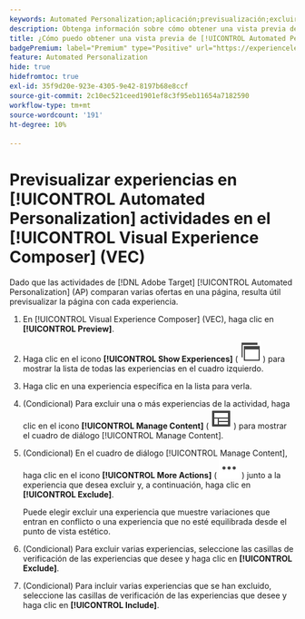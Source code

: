 ```yaml
---
keywords: Automated Personalization;aplicación;previsualización;excluir experiencia
description: Obtenga información sobre cómo obtener una vista previa de cada experiencia en una actividad de [!UICONTROL Automated Personalization] (AP) mediante el [!UICONTROL Visual Experience Composer] (VEC).
title: ¿Cómo puedo obtener una vista previa de [!UICONTROL Automated Personalization] experiencias en el VEC?
badgePremium: label="Premium" type="Positive" url="https://experienceleague.adobe.com/docs/target/using/introduction/intro.html?lang=en#premium newtab=true" tooltip="Consulte qué se incluye en Target Premium."
feature: Automated Personalization
hide: true
hidefromtoc: true
exl-id: 35f9d20e-923e-4305-9e42-8197b68e8ccf
source-git-commit: 2c10ec521ceed1901ef8c3f95eb11654a7182590
workflow-type: tm+mt
source-wordcount: '191'
ht-degree: 10%

---
```


# Previsualizar experiencias en [!UICONTROL Automated Personalization] actividades en el [!UICONTROL Visual Experience Composer] (VEC)

Dado que las actividades de [!DNL Adobe Target] [!UICONTROL Automated Personalization] (AP) comparan varias ofertas en una página, resulta útil previsualizar la página con cada experiencia.

1. En [!UICONTROL Visual Experience Composer] (VEC), haga clic en **[!UICONTROL Preview]**.

1. Haga clic en el icono **[!UICONTROL Show Experiences]** ( ![icono Mostrar experiencias](/help/main/assets/icons/WebPages.svg) ) para mostrar la lista de todas las experiencias en el cuadro izquierdo.

1. Haga clic en una experiencia específica en la lista para verla.

1. (Condicional) Para excluir una o más experiencias de la actividad, haga clic en el icono **[!UICONTROL Manage Content]** ( ![Icono Administrar contenido](/help/main/assets/icons/Experience.svg) ) para mostrar el cuadro de diálogo [!UICONTROL Manage Content].

1. (Condicional) En el cuadro de diálogo [!UICONTROL Manage Content], haga clic en el icono **[!UICONTROL More Actions]** ( ![icono Más acciones](/help/main/assets/icons/MoreSmallList.svg) ) junto a la experiencia que desea excluir y, a continuación, haga clic en **[!UICONTROL Exclude]**.

   Puede elegir excluir una experiencia que muestre variaciones que entran en conflicto o una experiencia que no esté equilibrada desde el punto de vista estético.

1. (Condicional) Para excluir varias experiencias, seleccione las casillas de verificación de las experiencias que desee y haga clic en **[!UICONTROL Exclude]**.

1. (Condicional) Para incluir varias experiencias que se han excluido, seleccione las casillas de verificación de las experiencias que desee y haga clic en **[!UICONTROL Include]**.
